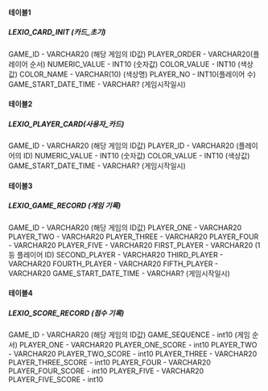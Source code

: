 #### 테이블1
##### LEXIO_CARD_INIT (카드_초기)
GAME_ID - VARCHAR20 (해당 게임의 ID값)
PLAYER_ORDER - VARCHAR20(플레이어 순서)
NUMERIC_VALUE - INT10 (숫자값)
COLOR_VALUE - INT10 (색상값)
COLOR_NAME - VARCHAR(10) (색상명)
PLAYER_NO - INT10(플레이어 수)
GAME_START_DATE_TIME - VARCHAR? (게임시작일시)

#### 테이블2
##### LEXIO_PLAYER_CARD(사용자_카드)
GAME_ID - VARCHAR20 (해당 게임의 ID값)
PLAYER_ID - VARCHAR20 (플레이어의 ID)
NUMERIC_VALUE - INT10 (숫자값)
COLOR_VALUE - INT10 (색상값)
GAME_START_DATE_TIME - VARCHAR? (게임시작일시)

#### 테이블3
##### LEXIO_GAME_RECORD (게임 기록)
GAME_ID - VARCHAR20 (해당 게임의 ID값)
PLAYER_ONE - VARCHAR20 
PLAYER_TWO - VARCHAR20
PLAYER_THREE - VARCHAR20
PLAYER_FOUR - VARCHAR20
PLAYER_FIVE - VARCHAR20
FIRST_PLAYER - VARCHAR20 (1등 플레이어 ID)
SECOND_PLAYER - VARCHAR20
THIRD_PLAYER - VARCHAR20
FOURTH_PLAYER - VARCHAR20
FIFTH_PLAYER - VARCHAR20
GAME_START_DATE_TIME - VARCHAR? (게임시작일시)

#### 테이블4
##### LEXIO_SCORE_RECORD (점수 기록)
GAME_ID - VARCHAR20 (해당 게임의 ID값)
GAME_SEQUENCE - int10 (게임 순서)
PLAYER_ONE - VARCHAR20 
PLAYER_ONE_SCORE - int10
PLAYER_TWO - VARCHAR20
PLAYER_TWO_SCORE - int10
PLAYER_THREE - VARCHAR20
PLAYER_THREE_SCORE - int10
PLAYER_FOUR - VARCHAR20
PLAYER_FOUR_SCORE - int10
PLAYER_FIVE - VARCHAR20
PLAYER_FIVE_SCORE - int10

